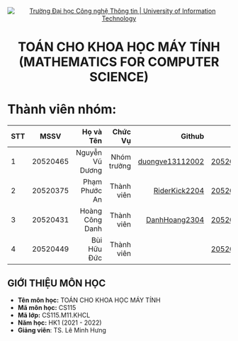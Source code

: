 <!-- Banner -->
<p align="center">
  <a href="https://www.uit.edu.vn/" title="Trường Đại học Công nghệ Thông tin" style="border: none;">
    <img src="https://i.imgur.com/WmMnSRt.png" alt="Trường Đại học Công nghệ Thông tin | University of Information Technology">
  </a>
</p>

<!-- Header -->
<h1 align="center"><b>TOÁN CHO KHOA HỌC MÁY TÍNH<br>(MATHEMATICS FOR COMPUTER SCIENCE)</b></h>

<!-- Main -->
# Thành viên nhóm:
| STT    | MSSV          | Họ và Tên              |Chức Vụ    | Github                                                  | Email                   |
| ------ |:-------------:| ----------------------:|----------:|--------------------------------------------------------:|-------------------------:
| 1      | 20520465      | Nguyễn Vũ Dương        |Nhóm trưởng|[duongve13112002](https://github.com/duongve13112002)    |20520465@gm.uit.edu.vn   |
| 2      | 20520375      | Phạm Phước An     |Thành viên |[RiderKick2204](https://github.com/RiderKick2204)    |20520375@gm.uit.edu.vn   |
| 3      | 20520431      | Hoàng Công Danh     |Thành viên |[DanhHoang2304](https://github.com/DanhHoang2304)     |20520431@gm.uit.edu.vn   |
| 4      | 20520449      | Bùi Hữu Đức     |Thành viên |    |20520449@gm.uit.edu.vn   |

## GIỚI THIỆU MÔN HỌC
* **Tên môn học:** TOÁN CHO KHOA HỌC MÁY TÍNH
* **Mã môn học:** CS115
* **Mã lớp:** CS115.M11.KHCL
* **Năm học:** HK1 (2021 - 2022)
* **Giảng viên**: TS. Lê Minh Hưng
